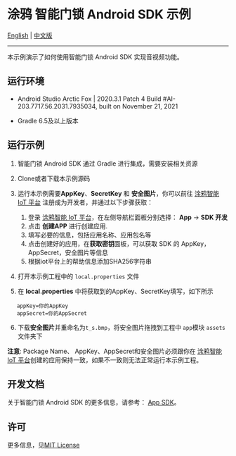 # 涂鸦 智能门锁 Android SDK 示例

 [English](README.md) | [中文版](README-zh.md)

---

本示例演示了如何使用智能门锁 Android SDK 实现音视频功能。

## 运行环境

- Android Studio Arctic Fox | 2020.3.1 Patch 4
  Build #AI-203.7717.56.2031.7935034, built on November 21, 2021

- Gradle 6.5及以上版本

## 运行示例

1. 智能门锁 Android SDK 通过 Gradle 进行集成，需要安装相关资源

2. Clone或者下载本示例源码

3. 运行本示例需要**AppKey**、**SecretKey** 和 **安全图片**，你可以前往 [涂鸦智能 IoT 平台](https://developer.tuya.com/cn/) 注册成为开发者，并通过以下步骤获取：

   1. 登录 [涂鸦智能 IoT 平台](https://iot.tuya.com/)，在左侧导航栏面板分别选择： **App** -> **SDK 开发**
   2. 点击 **创建APP** 进行创建应用.
   3. 填写必要的信息，包括应用名称、应用包名等
   4. 点击创建好的应用，在**获取密钥**面板，可以获取 SDK 的 AppKey，AppSecret，安全图片等信息
   5. 根据iot平台上的帮助信息添加SHA256字符串

4. 打开本示例工程中的 `local.properties`  文件

5. 在 **local.properties** 中将获取到的AppKey、SecretKey填写，如下所示

```
   appKey=你的AppKey
   appSecret=你的AppSecret
```

6. 下载**安全图片**并重命名为`t_s.bmp`，将安全图片拖拽到工程中 `app`模块 `assets` 文件夹下

**注意**: Package Name、 AppKey、AppSecret和安全图片必须跟你在 [涂鸦智能 IoT 平台](https://iot.tuya.com/)创建的应用保持一致，如果不一致则无法正常运行本示例工程。

## 开发文档

关于智能门锁 Android SDK 的更多信息，请参考： [App SDK](https://developer.tuya.com/cn/docs/app-development/smartlock?id=Ka6o1ib18780b)。

## 许可

更多信息，见[MIT License](LICENSE)
